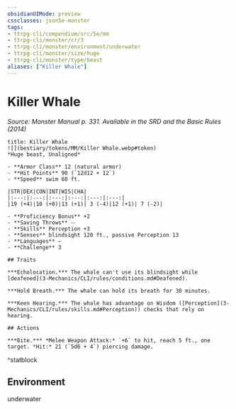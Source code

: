 ```yaml
---
obsidianUIMode: preview
cssclasses: json5e-monster
tags:
- ttrpg-cli/compendium/src/5e/mm
- ttrpg-cli/monster/cr/3
- ttrpg-cli/monster/environment/underwater
- ttrpg-cli/monster/size/huge
- ttrpg-cli/monster/type/beast
aliases: ["Killer Whale"]
---
```

# Killer Whale
*Source: Monster Manual p. 331. Available in the <span title='Systems Reference Document (5.1)'>SRD</span> and the Basic Rules (2014)*  

```ad-statblock
title: Killer Whale
![](bestiary/tokens/MM/Killer Whale.webp#token)
*Huge beast, Unaligned*

- **Armor Class** 12 (natural armor)
- **Hit Points** 90 (`12d12 + 12`)
- **Speed** swim 60 ft.

|STR|DEX|CON|INT|WIS|CHA|
|:---:|:---:|:---:|:---:|:---:|:---:|
|19 (+4)|10 (+0)|13 (+1)| 3 (-4)|12 (+1)| 7 (-2)|

- **Proficiency Bonus** +2
- **Saving Throws** ⏤
- **Skills** Perception +3
- **Senses** blindsight 120 ft., passive Perception 13
- **Languages** —
- **Challenge** 3

## Traits

***Echolocation.*** The whale can't use its blindsight while [deafened](3-Mechanics/CLI/rules/conditions.md#Deafened).

***Hold Breath.*** The whale can hold its breath for 30 minutes.

***Keen Hearing.*** The whale has advantage on Wisdom ([Perception](3-Mechanics/CLI/rules/skills.md#Perception)) checks that rely on hearing.

## Actions

***Bite.*** *Melee Weapon Attack:* `+6` to hit, reach 5 ft., one target. *Hit:* 21 (`5d6 + 4`) piercing damage.
```
^statblock

## Environment

underwater